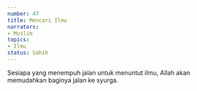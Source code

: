 ```yaml
---
number: 47
title: Mencari Ilmu
narrators:
- Muslim
topics:
- Ilmu
status: Sahih
---
```


Sesiapa yang menempuh jalan untuk menuntut ilmu, Allah akan memudahkan baginya jalan ke syurga.
